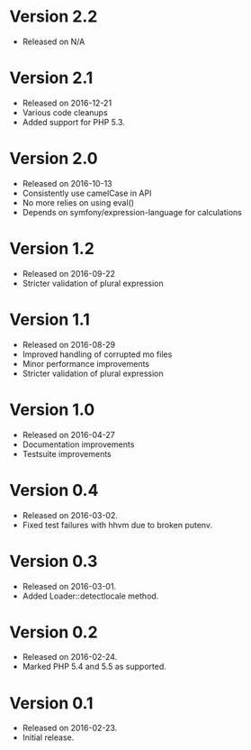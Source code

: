 # Version 2.2

* Released on N/A

# Version 2.1

* Released on 2016-12-21
* Various code cleanups
* Added support for PHP 5.3.

# Version 2.0

* Released on 2016-10-13
* Consistently use camelCase in API
* No more relies on using eval()
* Depends on symfony/expression-language for calculations

# Version 1.2

* Released on 2016-09-22
* Stricter validation of plural expression

# Version 1.1

* Released on 2016-08-29
* Improved handling of corrupted mo files
* Minor performance improvements
* Stricter validation of plural expression

# Version 1.0

* Released on 2016-04-27
* Documentation improvements
* Testsuite improvements

# Version 0.4

* Released on 2016-03-02.
* Fixed test failures with hhvm due to broken putenv.

# Version 0.3

* Released on 2016-03-01.
* Added Loader::detectlocale method.

# Version 0.2

* Released on 2016-02-24.
* Marked PHP 5.4 and 5.5 as supported.

# Version 0.1

* Released on 2016-02-23.
* Initial release.
